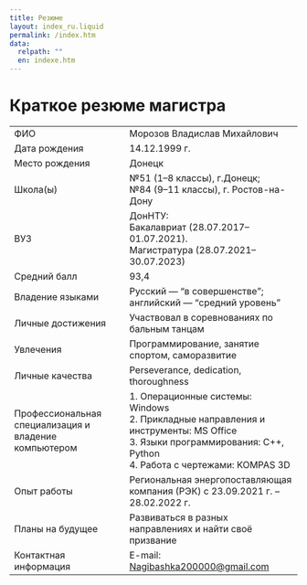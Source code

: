 ```yaml
---
title: Резюме
layout: index_ru.liquid
permalink: /index.htm
data:
  relpath: ""
  en: indexe.htm
---
```

# Краткое резюме магистра

<table id="resume">
<tr>
  <td>ФИО</td>
  <td>Морозов Владислав Михайлович</td>
</tr>
<tr>
  <td>Дата рождения</td>
  <td>14.12.1999 г.</td>
</tr>
<tr>
  <td>Место рождения</td>
  <td>Донецк</td>
</tr>
<tr>
  <td>Школа(ы)</td>
  <td>№51 (1–8 классы), г.Донецк;<br>
  №84 (9–11 классы), г. Ростов-на-Дону
</td>
</tr>
<tr>
  <td>ВУЗ</td>
  <td>ДонНТУ:<br>
  Бакалавриат (28.07.2017–01.07.2021).<br>
  Магистратура (28.07.2021–30.07.2023)
  </td>
</tr>
<tr>
  <td>Средний балл</td>
  <td>93,4</td>
</tr>
<tr>
  <td>Владение языками</td>
  <td>Русский — <q>в совершенстве</q>;<br>
  английский — <q>средний уровень</q>
  </td>
</tr>
<tr>
  <td>Личные достижения</td>
  <td>Участвовал в соревнованиях по бальным танцам</td>
</tr>
<tr>
  <td>Увлечения</td>
  <td>Программирование, занятие спортом, саморазвитие</td>
</tr>
<tr>
  <td>Личные качества</td>
  <td>Perseverance, dedication, thoroughness</td>
</tr>
<tr>
  <td>Профессиональная специализация и владение компьютером</td>
  <td>1. Операционные системы: Windows<br>
  2. Прикладные направления и инструменты: MS Office<br>
  3. Языки программирования: С++, Python<br>
  4. Работа с чертежами: KOMPAS 3D</td>
</tr>
<tr>
  <td>Опыт работы</td>
  <td>Региональная энергопоставляющая компания (РЭК) с 23.09.2021 г. – 28.02.2022 г.</td>
</tr>
<tr>
  <td>Планы на будущее</td>
  <td>Развиваться в разных направлениях и найти своё призвание</td>
</tr>
<tr>
  <td>Контактная информация</td>
  <td>E-mail: <a href="mailto:Nagibashka200000@gmail.com">Nagibashka200000@gmail.com</a></td>
</tr>
</table>
